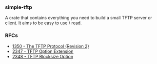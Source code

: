### simple-tftp

A crate that contains everything you need to build a small TFTP server or client.
It aims to be easy to use / read. 


### RFCs

- [1350 - The TFTP Protocol (Revision 2)](https://www.rfc-editor.org/rfc/rfc1350)
- [2347 - TFTP Option Extension](https://www.rfc-editor.org/rfc/inline-errata/rfc2347.html)
- [2348 - TFTP Blocksize Option](https://www.rfc-editor.org/rfc/rfc2348.html)
